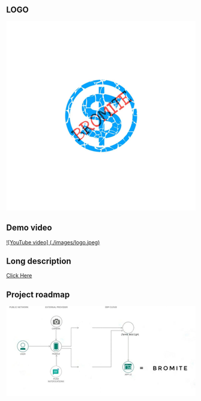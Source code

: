 ## LOGO
![Logo](./images/logo.jpeg)

## Demo video

[![YouTube video] (./images/logo.jpeg)](https://youtu.be/qopxW5Wzqv4)

## Long description

[Click Here](./docs/DESCRIPTION.md)

## Project roadmap

![Roadmap](./images/roadmap.jpg)

